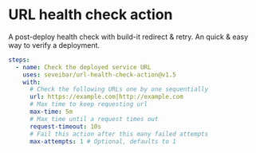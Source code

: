 # URL health check action

A post-deploy health check with build-it redirect & retry. An quick & easy way to verify a deployment.   

```yaml
steps:
  - name: Check the deployed service URL
    uses: seveibar/url-health-check-action@v1.5
    with:
      # Check the following URLs one by one sequentially
      url: https://example.com|http://example.com
      # Max time to keep requesting url
      max-time: 5m
      # Max time until a request times out
      request-timeout: 10s
      # Fail this action after this many failed attempts
      max-attempts: 1 # Optional, defaults to 1
```